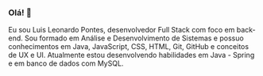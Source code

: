 ### Olá! 👋

Eu sou Luis Leonardo Pontes, desenvolvedor Full Stack com foco em back-end. Sou formado em Análise e Desenvolvimento de Sistemas e possuo conhecimentos em Java, JavaScript, CSS, HTML, Git, GitHub e conceitos de UX e UI. Atualmente estou desenvolvendo habilidades em Java - Spring e em banco de dados com MySQL.

<!--
**LuisPontesLS/LuisPontesLS** is a ✨ _special_ ✨ repository because its `README.md` (this file) appears on your GitHub profile.

Here are some ideas to get you started:

- 🔭 I’m currently working on ...
- 🌱 I’m currently learning ...
- 👯 I’m looking to collaborate on ...
- 🤔 I’m looking for help with ...
- 💬 Ask me about ...
- 📫 How to reach me: ...
- 😄 Pronouns: ...
- ⚡ Fun fact: ...
-->
